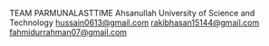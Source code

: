 TEAM PARMUNALASTTIME
Ahsanullah University of Science and Technology
hussain0613@gmail.com
rakibhasan15144@gmail.com
fahmidurrahman07@gmail.com
